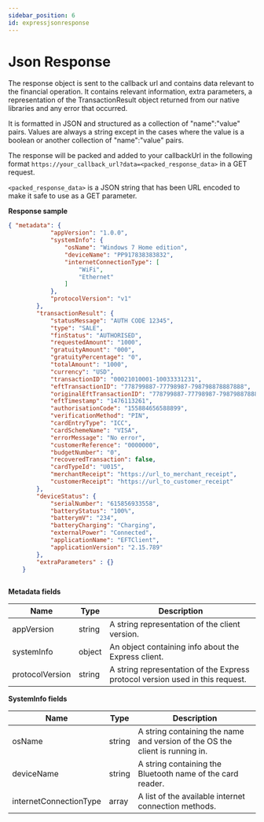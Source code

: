 ```yaml
---
sidebar_position: 6
id: expressjsonresponse
---
```



# Json Response

The response object is sent to the callback url and contains data relevant to the financial operation. It contains relevant information, extra parameters, a representation of the TransactionResult object returned from our native libraries and any error that occurred.

It is formatted in JSON and structured as a collection of "name":"value" pairs. Values are always a string except in the cases where the value is a boolean or another collection of "name":"value" pairs.

The response will be packed and added to your callbackUrl in the following format `https://your_callback_url?data=<packed_response_data>` in a GET request.

`<packed_response_data>` is a JSON string that has been URL encoded to make it safe to use as a GET parameter.

**Response sample**

```json
{ "metadata": {
            "appVersion": "1.0.0",
            "systemInfo": {
                "osName": "Windows 7 Home edition",
                "deviceName": "PP917838383832",
                "internetConnectionType": [
                    "WiFi",
                    "Ethernet"
                ]
            },
            "protocolVersion": "v1"
        },
        "transactionResult": {
            "statusMessage": "AUTH CODE 12345",
            "type": "SALE",
            "finStatus": "AUTHORISED",
            "requestedAmount": "1000",
            "gratuityAmount": "000",
            "gratuityPercentage": "0",
            "totalAmount": "1000",
            "currency": "USD",
            "transactionID": "00021010001-10033331231",
            "eftTransactionID": "778799887-77798987-798798878887888",
            "originalEftTransactionID": "778799887-77798987-798798878887888",
            "eftTimestamp": "1476113261",
            "authorisationCode": "155884656588899",
            "verificationMethod": "PIN",
            "cardEntryType": "ICC",
            "cardSchemeName": "VISA",
            "errorMessage": "No error",
            "customerReference": "0000000",
            "budgetNumber": "0",
            "recoveredTransaction": false,
            "cardTypeId": "U015",
            "merchantReceipt": "https://url_to_merchant_receipt",
            "customerReceipt": "https://url_to_customer_receipt"
        },
        "deviceStatus": {
            "serialNumber": "615856933558",
            "batteryStatus": "100%",
            "batterymV": "234",
            "batteryCharging": "Charging",
            "externalPower": "Connected",
            "applicationName": "EFTClient",
            "applicationVersion": "2.15.789"
        },
        "extraParameters" : {}
    }
        
```      

**Metadata fields**

| Name      | Type | Description |
| ----------- | ----------- | ----------- |
| appVersion      | string       | A string representation of the client version.|
| systemInfo     | object        | An object containing info about the Express client. |
| protocolVersion     | string        | A string representation of the Express protocol version used in this request. |

**SystemInfo fields**

| Name      | Type | Description |
| ----------- | ----------- | ----------- |
| osName      | string       | A string containing the name and version of the OS the client is running in.|
| deviceName     | string        | A string containing the Bluetooth name of the card reader. |
| internetConnectionType     | array        | A list of the available internet connection methods. |